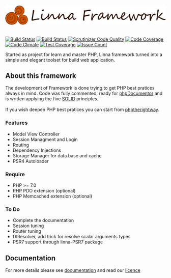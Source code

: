 ![Linna Framework](logo.png)
<br/>
<br/>
<br/>
[![Build Status](https://travis-ci.org/s3b4stian/linna-framework.svg?branch=master)](https://travis-ci.org/s3b4stian/linna-framework)
[![Build Status](https://scrutinizer-ci.com/g/s3b4stian/linna-framework/badges/build.png?b=master)](https://scrutinizer-ci.com/g/s3b4stian/linna-framework/build-status/master)
[![Scrutinizer Code Quality](https://scrutinizer-ci.com/g/s3b4stian/linna-framework/badges/quality-score.png?b=master)](https://scrutinizer-ci.com/g/s3b4stian/linna-framework/?branch=master)
[![Code Coverage](https://scrutinizer-ci.com/g/s3b4stian/linna-framework/badges/coverage.png?b=master)](https://scrutinizer-ci.com/g/s3b4stian/linna-framework/?branch=master)
[![Code Climate](https://codeclimate.com/github/s3b4stian/linna-framework/badges/gpa.svg)](https://codeclimate.com/github/s3b4stian/linna-framework)
[![Test Coverage](https://codeclimate.com/github/s3b4stian/linna-framework/badges/coverage.svg)](https://codeclimate.com/github/s3b4stian/linna-framework/coverage)
[![Issue Count](https://codeclimate.com/github/s3b4stian/linna-framework/badges/issue_count.svg)](https://codeclimate.com/github/s3b4stian/linna-framework)

Started as project for learn and master PHP, Linna framework turned into a simple and elegant toolset for build web application.

## About this framework 
The development of Framework is done trying to get PHP best pratices always in mind. 
Code was fully commented, ready for [phpDocumentor](https://www.phpdoc.org/) and 
is written applying the five [SOLID](https://en.wikipedia.org/wiki/SOLID_(object-oriented_design)) principles.<br/></br>
If you wish deepen PHP best pratices you can start from [phptherightway](http://www.phptherightway.com/).

### Features
 
   * Model View Controller
   * Session Managment and Login
   * Routing
   * Dependency Injections
   * Storage Manager for data base and cache
   * PSR4 Autoloader

### Require

   * PHP >= 7.0
   * PHP PDO extension (optional)
   * PHP Memcached extension (optional)


### To Do
   
   * Complete the documentation
   * Session tuning
   * Router tuning
   * DIResolver, add trick for resolve scalar arguments types
   * PSR7 support through linna-PSR7 package

## Documentation 
For more details please see [documentation](https://github.com/s3b4stian/linna-framework/tree/master/docs) and read our [licence](https://github.com/s3b4stian/linna-framework/blob/master/LICENSE.md)
